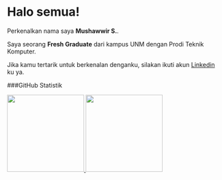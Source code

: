 # Halo semua! 

Perkenalkan nama saya **Mushawwir S.**.<br>

Saya seorang **Fresh Graduate** dari kampus UNM dengan Prodi Teknik Komputer.<br>

Jika kamu tertarik untuk berkenalan denganku, silakan ikuti akun [Linkedin](http://www.linkedin.com/in/mushawwir-s) ku ya.

###GitHub Statistik
<p align="left">
<a href="https://github.com/MushawwirS">
  <img height="180em" src="https://github-readme-stats-eight-theta.vercel.app/api?username=penuliscode&show_icons=true&theme=algolia&include_all_commits=true&count_private=true"/>
  <img height="180em" src="https://github-readme-stats-eight-theta.vercel.app/api/top-langs/?username=penuliscode&layout=compact&theme=algolia"/>
</a>
</p>
